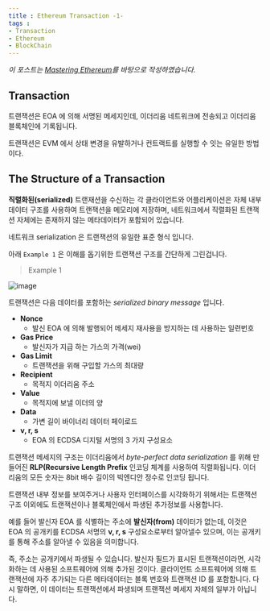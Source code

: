 ```yaml
---
title : Ethereum Transaction -1-
tags :
- Transaction
- Ethereum
- BlockChain
---
```


*이 포스트는 [Mastering Ethereum](https://github.com/ethereumbook/ethereumbook)를 바탕으로 작성하였습니다.*

## Transaction

트랜잭션은 EOA 에 의해 서명된 메세지인데, 이더리움 네트워크에 전송되고 이더리움 블록체인에 기록됩니다.

트랜잭션은 EVM 에서 상태 변경을 유발하거나 컨트랙트를 실행할 수 잇는 유일한 방법이다.

## The Structure of a Transaction

**직렬화된(serialized)** 트랜재션을 수신하는 각 클라이언트와 어플리케이션은 자체 내부 데이터 구조를 사용하여 트랜잭션을 메모리에 저장하며, 네트워크에서 직렬화된 트랜잭션 자체에는 존재하지 않는 메타데이터가 포함되어 있습니다.

네트워크 serialization 은 트랜잭션의 유일한 표준 형식 입니다.

아래 `Example 1` 은 이해를 돕기위한 트랜잭션 구조를 간단하게 그린겁니다.

> Example 1

![image](https://user-images.githubusercontent.com/44635266/71636270-f82ed700-2c70-11ea-9a87-e322d00023a0.png)

트랜잭션은 다음 데이터를 포함하는 *serialized binary message* 입니다.

* **Nonce**
  * 발신 EOA 에 의해 발행되어 메세지 재사용을 방지하는 데 사용하는 일련번호
* **Gas Price**
  * 발신자가 지급 하는 가스의 가격(wei)
* **Gas Limit**
  * 트랜잭션을 위해 구입할 가스의 최대량
* **Recipient**
  * 목적지 이더리움 주소
* **Value**
  * 목적지에 보낼 이더의 양
* **Data**
  * 가변 길이 바이너리 데이터 페이로드
* **v, r, s**
  * EOA 의 ECDSA 디지털 서명의 3 가지 구성요소

트랜잭션 메세지의 구조는 이더리움에서 *byte-perfect data serialization* 를 위해 만들어진 **RLP(Recursive Length Prefix** 인코딩 체계를 사용하여 직렬화됩니다. 이더리움의 모든 숫자는 8bit 배수 길이의 빅엔디안 정수로 인코딩 됩니다.

트랜잭션 내부 정보를 보여주거나 사용자 인터페이스를 시각화하기 위해서는 트랜잭션 구조 이외에도 트랜잭션이나 블록체인에서 파생된 추가정보를 사용합니다.

예를 들어 발신자 EOA 를 식별하는 주소에 **발신자(from)** 데이터가 없는데, 이것은 EOA 의 공개키를 ECDSA 서명의 **v, r, s** 구성요소로부터 알아낼수 있으며, 이는 공개키를 통해 주소를 알아낼 수 있음을 의미합니다.

즉, 주소는 공개키에서 파생될 수 있습니다. 발신자 필드가 표시된 트랜잭션이라면, 시각화하는 데 사용된 소프트웨어에 의해 추가된 것이다. 클라이언트 소프트웨어에 의해 트랜잭션에 자주 추가되는 다른 메타데이터는 블록 번호와 트랜잭션 ID 를 포함합니다. 다시 말하면, 이 데이터는 트랜잭션에서 파생되며 트랜잭션 메세지 자체의 일부가 아닙니다.